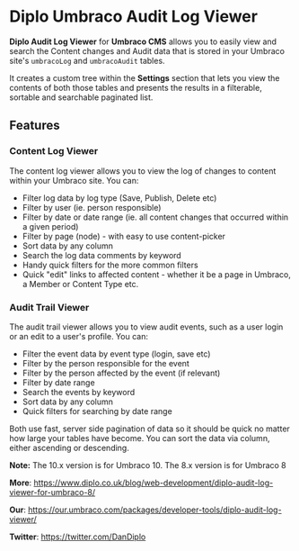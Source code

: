 # Diplo Umbraco Audit Log Viewer

**Diplo Audit Log Viewer** for **Umbraco CMS** allows you to easily view and search the Content changes and Audit data that is stored in your Umbraco site's `umbracoLog` and `umbracoAudit` tables.

It creates a custom tree within the **Settings** section that lets you view the contents of both those tables and presents the results in a filterable, sortable and searchable paginated list.

## Features

### Content Log Viewer

The content log viewer allows you to view the log of changes to content within your Umbraco site. You can:

- Filter log data by log type (Save, Publish, Delete etc)
- Filter by user (ie. person responsible)
- Filter by date or date range (ie. all content changes that occurred within a given period)
- Filter by page (node) - with easy to use content-picker
- Sort data by any column
- Search the log data comments by keyword
- Handy quick filters for the more common filters
- Quick "edit" links to affected content - whether it be a page in Umbraco, a Member or Content Type etc.

### Audit Trail Viewer

The audit trail viewer allows you to view audit events, such as a user login or an edit to a user's profile. You can:

- Filter the event data by event type (login, save etc)
- Filter by the person responsible for the event
- Filter by the person affected by the event (if relevant)
- Filter by date range
- Search the events by keyword
- Sort data by any column
- Quick filters for searching by date range

Both use fast, server side pagination of data so it should be quick no matter how large your tables have become. You can sort the data via column, either ascending or descending.

**Note:** The 10.x version is for Umbraco 10. The 8.x version is for Umbraco 8

**More**: https://www.diplo.co.uk/blog/web-development/diplo-audit-log-viewer-for-umbraco-8/

**Our**: https://our.umbraco.com/packages/developer-tools/diplo-audit-log-viewer/

**Twitter**: https://twitter.com/DanDiplo